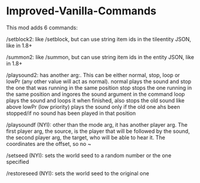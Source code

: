 # Improved-Vanilla-Commands
This mod adds 6 commands:

/setblock2: like /setblock, but can use string item ids in the tileentity JSON, like in 1.8+

/summon2: like /summon,  but can use string item ids in the entity JSON, like in 1.8+

/playsound2: has another arg:<mode>. This can be either normal, stop, loop or lowPr (any other value will act as normal).
normal plays the sound and stop the one that was running in the same position
stop stops the one running in the same position and ingores the sound argument in the command
loop plays the sound and loops it when finished, also stops the old sound like above
lowPr (low priority) plays the sound only if the old one ahs been stopped/if no sound has been played in that position

/playsoundf (NYI): other than the mode arg, it has another player arg. The first player arg, the source, is the player that will be 
followed by the sound, the second player arg, the target, who will be able to hear it. The coordinates are the offset, so no ~

/setseed (NYI): sets the world seed to a random number or the one specified

/restoreseed (NYI): sets the world seed to the original one
